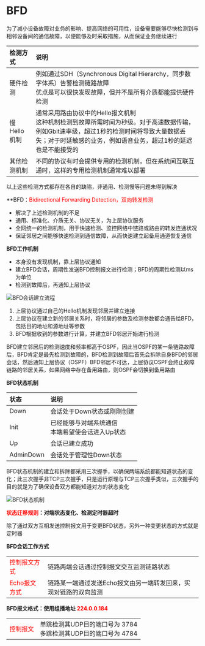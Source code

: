 # BFD

为了减小设备故障对业务的影响、提高网络的可用性，设备需要能够尽快检测到与相邻设备间的通信故障，以便能够及时采取措施，从而保证业务继续进行

| 检测方式 | 说明 |
| :-- | :-- |
| 硬件检测 | 例如通过SDH（Synchronous Digital Hierarchy，同步数字体系）告警检测链路故障<br />优点是可以很快发现故障，但并不是所有介质都能提供硬件检测 |
| 慢Hello机制 | 通常采用路由协议中的Hello报文机制<br />这种机制检测到故障所需时间为秒级。对于高速数据传输，例如Gbit速率级，超过1秒的检测时间将导致大量数据丢失；对于时延敏感的业务，例如语音业务，超过1秒的延迟也是不能接受的 |
| 其他检测机制 | 不同的协议有时会提供专用的检测机制，但在系统间互联互通时，这样的专用检测机制通常难以部署 |

以上这些检测方式都存在各自的缺陷，非通用、检测慢等问题未得到解决

**BFD：<font color="red">Bidirectional Forwarding Detection，双向转发检测</font>

- 解决了上述检测机制的不足
- 通用、标准化、介质无关、协议无关，为上层协议服务
- 全网统一的检测机制，用于快速检测、监控网络中链路或路由的转发连通状况
- 保证邻居之间能够快速检测到通信故障，从而快速建立起备用通道恢复通信

**BFD工作机制**

- 本身没有发现机制，靠上层协议通知
- 建立BFD会话，周期性发送BFD控制报文进行检测；BFD的周期性检测以ms为单位
- 检测到故障后，再通知上层协议

![BFD会话建立流程](https://www.z4a.net/images/2024/06/18/BFD.png)

1. 上层协议通过自己的Hello机制发现邻居并建立连接
2. 上层协议在建立新的邻居关系时，将邻居的参数及检测参数都会通告给BFD，包括目的地址和源地址等参数
3. BFD根据收到的参数进行计算，并建立BFD邻居开始进行检测

BFD建立邻居后的检测速度和频率都高于OSPF，因此当OSPF的某一条链路故障后，BFD肯定是最先检测到故障的，BFD检测到故障后首先会拆除自身BFD的邻居会话，然后通知上层协议（OSPF）BFD邻居不可达，上层协议OSPF会终止故障链路的邻居关系，如果网络中存在备用路由，则OSPF会切换到备用路由

**BFD状态机制**

| 状态 | 说明 |
| :-- | :-- |
| Down | 会话处于Down状态或刚刚创建 |
| Init | 已经能够与对端系统通信<br />本端希望使会话进入Up状态 |
| Up | 会话已建立成功 |
| AdminDown | 会话处于管理性Down状态 |

BFD状态机制的建立和拆除都采用三次握手，以确保两端系统都能知道状态的变化；此三次握手非TCP三次握手，只是运行原理与TCP三次握手类似，三次握手的目的就是为了确保设备双方都能知道对方的状态变化

![BFD状态机制](https://www.z4a.net/images/2024/06/18/BFDe938ccec2843b749.png)

**<font color="red">状态迁移规则</font>：对端状态变化、检测定时器超时**

除了通过双方互相发送控制报文用于变更BFD状态，另外一种变更状态的方式就是定时器

**BFD会话工作方式**

<table>
    <tr>
        <td><font color="red">控制报文方式</font></td>
        <td>链路两端会话通过控制报文交互监测链路状态</td>
    </tr>
    <tr>
        <td><font color="red">Echo报文方式</font></td>
        <td>链路某一端通过发送Echo报文由另一端转发回来，实现对链路的双向监测</td>
    </tr>
</table>

**BFD报文格式：使用组播地址 <font color="red">224.0.0.184</font>**

<table>
    <tr>
        <td><font color="red">控制报文</font></td>
        <td>单跳检测其UDP目的端口号为 3784<br />多跳检测其UDP目的端口号为 4784</td>
    </tr>
</table>